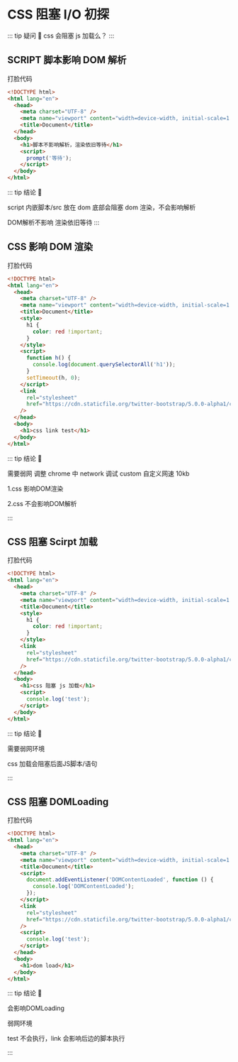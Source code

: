 # CSS 阻塞 I/O 初探

::: tip 疑问 :thinking:
css 会阻塞 js 加载么？
:::

## SCRIPT 脚本影响 DOM 解析<Badge type="tip" text="会么?"/>

打脸代码

```html {11}
<!DOCTYPE html>
<html lang="en">
  <head>
    <meta charset="UTF-8" />
    <meta name="viewport" content="width=device-width, initial-scale=1.0" />
    <title>Document</title>
  </head>
  <body>
    <h1>脚本不影响解析，渲染依旧等待</h1>
    <script>
      prompt('等待');
    </script>
  </body>
</html>
```

::: tip 结论 🍺

script 内嵌脚本/src 放在 dom 底部会阻塞 dom 渲染，不会影响解析

DOM解析不影响 渲染依旧等待
:::

## CSS 影响 DOM 渲染<Badge type="tip" text="会么?"/>

打脸代码

```html {24}
<!DOCTYPE html>
<html lang="en">
  <head>
    <meta charset="UTF-8" />
    <meta name="viewport" content="width=device-width, initial-scale=1.0" />
    <title>Document</title>
    <style>
      h1 {
        color: red !important;
      }
    </style>
    <script>
      function h() {
        console.log(document.querySelectorAll('h1'));
      }
      setTimeout(h, 0);
    </script>
    <link
      rel="stylesheet"
      href="https://cdn.staticfile.org/twitter-bootstrap/5.0.0-alpha1/css/bootstrap-utilities.min.css"
    />
  </head>
  <body>
    <h1>css link test</h1>
  </body>
</html>
```

::: tip 结论 🍺

需要弱网 调整 chrome 中 network 调试 custom 自定义网速 10kb

1.css 影响DOM渲染

2.css 不会影响DOM解析

:::

## CSS 阻塞 Scirpt 加载<Badge type="tip" text="会么?"/>

打脸代码

```html {20}
<!DOCTYPE html>
<html lang="en">
  <head>
    <meta charset="UTF-8" />
    <meta name="viewport" content="width=device-width, initial-scale=1.0" />
    <title>Document</title>
    <style>
      h1 {
        color: red !important;
      }
    </style>
    <link
      rel="stylesheet"
      href="https://cdn.staticfile.org/twitter-bootstrap/5.0.0-alpha1/css/bootstrap-reboot.min.css"
    />
  </head>
  <body>
    <h1>css 阻塞 js 加载</h1>
    <script>
      console.log('test');
    </script>
  </body>
</html>

```

::: tip 结论 🍺

需要弱网环境

css 加载会阻塞后面JS脚本/语句

:::

## CSS 阻塞 DOMLoading<Badge type="tip" text="会么?"/>

打脸代码

```html {17}
<!DOCTYPE html>
<html lang="en">
  <head>
    <meta charset="UTF-8" />
    <meta name="viewport" content="width=device-width, initial-scale=1.0" />
    <title>Document</title>
    <script>
      document.addEventListener('DOMContentLoaded', function () {
        console.log('DOMContentLoaded');
      });
    </script>
    <link
      rel="stylesheet"
      href="https://cdn.staticfile.org/twitter-bootstrap/5.0.0-alpha1/css/bootstrap-reboot.min.css"
    />
    <script>
      console.log('test');
    </script>
  </head>
  <body>
    <h1>dom load</h1>
  </body>
</html>
```

::: tip 结论 🍺

会影响DOMLoading

弱网环境

test 不会执行，link 会影响后边的脚本执行

:::
